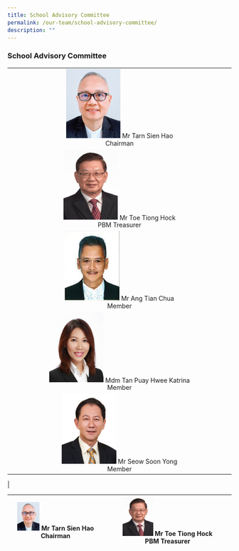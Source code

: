 ```yaml
---
title: School Advisory Committee
permalink: /our-team/school-advisory-committee/
description: ""
---
```

### School Advisory Committee



		 
| |
|:---:|
| <img src="/images/Mr%20Tarn%20Sien%20Hao_Chairman.jpg" style="width:25%">	Mr Tarn Sien Hao <br> Chairman |
|<img src="/images/Mr%20Toe%20Tiong%20Hock_PBM_Treasurer.jpg" style="width:25%"> Mr Toe Tiong Hock <br> PBM Treasurer |
|<img src="/images/Mr%20Ang%20Tian%20Chua_Member.jpg" style="width:25%"> Mr Ang Tian Chua <br>Member |
|<img src="/images/Mdm%20Tan%20Puay%20Hwee%20Katrina_Member.jpg" style="width:25%"> Mdm Tan Puay Hwee Katrina <br> Member|
|<img src="/images/Mr%20Seow%20Soon%20Yong_Member.jpg" style="width:25%"> Mr Seow Soon Yong <br> Member |
|


| <img src="/images/Mr%20Tarn%20Sien%20Hao_Chairman.jpg" style="width:25%"> 	Mr Tarn Sien Hao <br> Chairman | <img src="/images/Mr%20Toe%20Tiong%20Hock_PBM_Treasurer.jpg" style="width:25%"> Mr Toe Tiong Hock <br> PBM Treasurer |
|---|---|